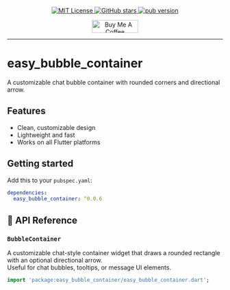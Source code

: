 <p align="center">                    
  <a href="https://img.shields.io/badge/License-MIT-green">
    <img src="https://img.shields.io/badge/License-MIT-green" alt="MIT License">
  </a>                    
  <a href="https://github.com/YimaPhilemon/easy_bubble_container/stargazers">
    <img src="https://img.shields.io/github/stars/YimaPhilemon/easy_bubble_container?style=flat&logo=github&colorB=green&label=stars" alt="GitHub stars">
  </a>                    
  <a href="https://pub.dev/packages/easy_bubble_container">
    <img src="https://img.shields.io/pub/v/easy_bubble_container.svg?label=pub&color=orange" alt="pub version">
  </a>                    
</p>
                 

<p align="center">                  
<a href="https://www.buymeacoffee.com/yimaphilemon" target="_blank"><img src="https://cdn.buymeacoffee.com/buttons/v2/default-yellow.png" alt="Buy Me A Coffee" height="30px" width= "108px"></a>                  
</p> 

---

# easy_bubble_container

A customizable chat bubble container with rounded corners and directional arrow.

## Features
- Clean, customizable design
- Lightweight and fast
- Works on all Flutter platforms

## Getting started
Add this to your `pubspec.yaml`:
```yaml
dependencies:
  easy_bubble_container: ^0.0.6
  ```

## 🧩 API Reference

### `BubbleContainer`

A customizable chat-style container widget that draws a rounded rectangle with an optional directional arrow.  
Useful for chat bubbles, tooltips, or message UI elements.

```dart
import 'package:easy_bubble_container/easy_bubble_container.dart';
```

